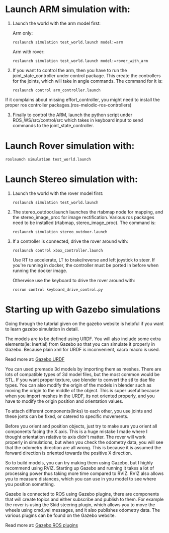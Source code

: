 Launch ARM simulation with:
========================================================================

1. Launch the world with the arm model first:
    
    Arm only:
                        
       roslaunch simulation test_world.launch model:=arm
    
   Arm with rover:
 
       roslaunch simulation test_world.launch model:=rover_with_arm

2. If you want to control the arm, then you have to run the joint_state_controller under control package. This create the controllers for the joints, which will take in angle commands. The command for it is:

       roslaunch control arm_controller.launch

If it complains about missing effort_controller, you might need to install the proper ros controller packages.(ros-melodic-ros-controllers)

3. Finally to control the ARM, launch the python script under ROS_WS/src/control/src which takes in keyboard input to send commands to the joint_state_controller.

Launch Rover simulation with:
============================================================================
    roslaunch simulation test_world.launch


Launch Stereo simulation with:
=======================================
1. Launch the world with the rover model first:

       roslaunch simulation test_world.launch

2. The stereo_outdoor.launch launches the rtabmap node for mapping, and the stereo_image_proc for image rectification. Various ros packages need to be installed (rtabmap, stereo_image_proc). The command is:

       roslaunch simulation stereo_outdoor.launch

3. If a controller is connected, drive the rover around with:

       roslaunch control xbox_controller.launch

   Use RT to accelerate, LT to brake/reverse and left joystick to steer. If you're running in docker, the controller must be ported in before when running the docker image.
       
   Otherwise use the keyboard to drive the rover around with:

       rosrun control keyboard_drive_control.py


Starting up with Gazebo simulations
==========================================================

Going through the tutorial given on the gazebo website is helpful if you want to learn gazebo simulation in detail.

The models are to be defined using URDF. You will also include some extra elements(ie: Inertial) from Gazebo so that you can simulate it properly in Gazebo. Because plain xml for URDF is inconvenient, xacro macro is used.

Read more at: [Gazebo URDF](http://gazebosim.org/tutorials/?tut=ros_urdf)

You can used premade 3d models by importing them as meshes. There are lots of compatible types of 3d model files, but the most common would be STL. If you want proper texture, use blender to convert the stl to dae file types. You can also modify the origin of the models in blender such as moving the origin to the middle of the object. This is super useful because when you import meshes in the URDF, its not oriented properly, and you have to modify the origin position and orientation values. 

To attach different components(links) to each other, you use joints and these jonts can be fixed, or catered to specific movements.

Before you orient and position objects, just try to make sure you orient all components facing the X axis. This is a huge mistake I made where I thought orientation relative to axis didn't matter. The rover will work properly in simulations, but when you check the odometry data, you will see that the odometry direction are all wrong. This is because it is assumed the forward direction is oriented towards the positive X direction.

So to build models, you can try making them using Gazebo, but I highly recommend using RVIZ. Starting up Gazebo and running it takes a lot of processing power thus taking more time compared to RVIZ. RVIZ also allows you to measure distances, which you can use in you model to see where you position something.

Gazebo is connected to ROS using Gazebo plugins, there are components that will create topics and either subscribe and publish to them. For example the rover is using the Skid steering plugin, which allows you to move the wheels using cmd_vel messages, and it also publishes odometry data. The various plugins can be found on the Gazebo website.

Read more at: [Gazebo ROS plugins](http://gazebosim.org/tutorials?tut=ros_gzplugins&cat=connect_ros)
